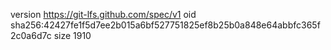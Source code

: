 version https://git-lfs.github.com/spec/v1
oid sha256:42427fe1f5d7ee2b015a6bf527751825ef8b25b0a848e64abbfc365f2c0a6d7c
size 1910
